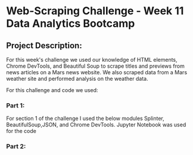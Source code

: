 # Web-Scraping Challenge - Week 11 Data Analytics Bootcamp 

## Project Description: 

For this week's challenge we used our knowledge of HTML elements, Chrome DevTools, and Beautiful Soup to scrape titles and previews from news articles on a Mars news website. We also scraped data from a Mars weather site and performed analysis on the weather data.

For this challenge and code we used:

### Part 1:
For section 1 of the challenge I used the below modules Splinter, BeautifulSoup,JSON, and Chrome DevTools.
Jupyter Notebook was used for the code 

### Part 2:

